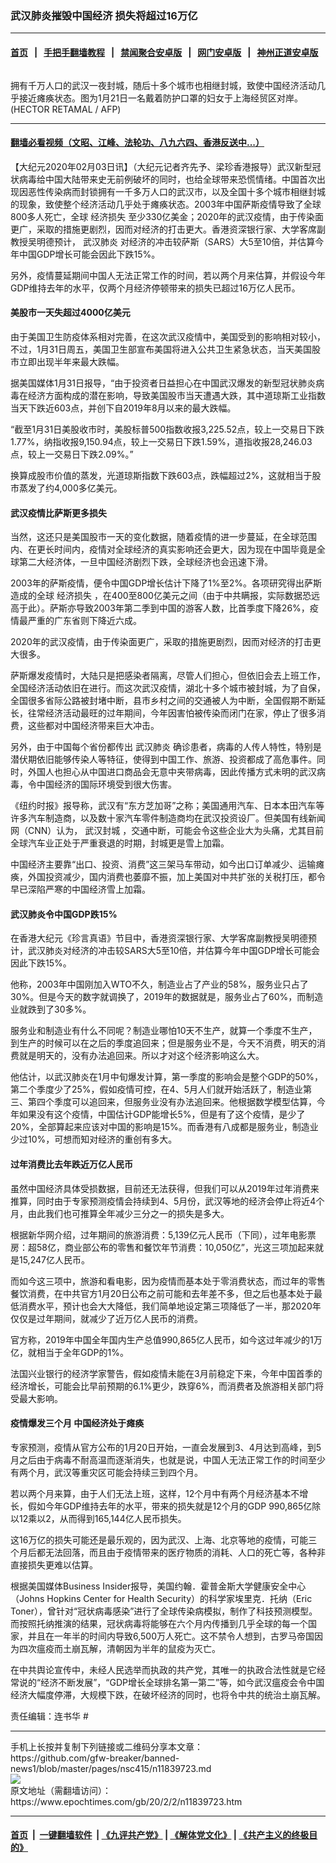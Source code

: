 ### 武汉肺炎摧毁中国经济 损失将超过16万亿
------------------------

#### [首页](https://github.com/gfw-breaker/banned-news1/blob/master/README.md) &nbsp;&nbsp;|&nbsp;&nbsp; [手把手翻墙教程](https://github.com/gfw-breaker/guides/wiki) &nbsp;&nbsp;|&nbsp;&nbsp; [禁闻聚合安卓版](https://github.com/gfw-breaker/bn-android) &nbsp;&nbsp;|&nbsp;&nbsp; [网门安卓版](https://github.com/oGate2/oGate) &nbsp;&nbsp;|&nbsp;&nbsp; [神州正道安卓版](https://github.com/SzzdOgate/update) 



<div><img alt="" class="aligncenter wp-post-image" src="https://i.epochtimes.com/assets/uploads/2020/02/000_1O25MJ-600x400.jpg"/>
<div class="red16 caption">
 <p>
  拥有千万人口的武汉一夜封城，随后十多个城市也相继封城，致使中国经济活动几乎接近瘫痪状态。图为1月21日一名戴着防护口罩的妇女于上海经贸区对岸。(HECTOR RETAMAL / AFP)
 </p>
</div>
</div><hr/>

#### [翻墙必看视频（文昭、江峰、法轮功、八九六四、香港反送中...）](https://github.com/gfw-breaker/banned-news1/blob/master/pages/link3.md)

<div><p>
 【大纪元2020年02月03日讯】（大纪元记者齐先予、梁珍香港报导）武汉新型冠状病毒给中国大陆带来史无前例破坏的同时，也给全球带来恐慌情绪。中国首次出现因恶性传染病而封锁拥有一千多万人口的武汉市，以及全国十多个城市相继封城的现象，致使整个经济活动几乎处于瘫痪状态。2003年中国萨斯疫情导致了全球800多人死亡，全球
 <ok href="https://www.epochtimes.com/gb/tag/%E7%BB%8F%E6%B5%8E%E6%8D%9F%E5%A4%B1.html">
  经济损失
 </ok>
 至少330亿美金；2020年的武汉疫情，由于传染面更广，采取的措施更剧烈，因而对经济的打击更大。香港资深银行家、大学客席副教授吴明德预计，
 <ok href="https://www.epochtimes.com/gb/tag/%E6%AD%A6%E6%B1%89%E8%82%BA%E7%82%8E.html">
  武汉肺炎
 </ok>
 对经济的冲击较萨斯（SARS）大5至10倍，并估算今年中国GDP增长可能会因此下跌15%。
</p>
<p>
 另外，疫情蔓延期间中国人无法正常工作的时间，若以两个月来估算，并假设今年GDP维持去年的水平，仅两个月经济停顿带来的损失已超过16万亿人民币。
</p>
<h4>
 美股市一天失超过4000亿美元
</h4>
<p>
 由于美国卫生防疫体系相对完善，在这次武汉疫情中，美国受到的影响相对较小，不过，1月31日周五，美国卫生部宣布美国将进入公共卫生紧急状态，当天美国股市立即出现半年来最大跌幅。
</p>
<p>
 据美国媒体1月31日报导，“由于投资者日益担心在中国武汉爆发的新型冠状肺炎病毒在经济方面构成的潜在影响，导致美国股市当天遭遇大跌，其中道琼斯工业指数当天下跌近603点，并创下自2019年8月以来的最大跌幅。
</p>
<p>
 “截至1月31日美股收市时，美股标普500指数收报3,225.52点，较上一交易日下跌1.77%，纳指收报9,150.94点，较上一交易日下跌1.59%，道指收报28,246.03点，较上一交易日下跌2.09%。”
</p>
<p>
 换算成股市价值的蒸发，光道琼斯指数下跌603点，跌幅超过2%，这就相当于股市蒸发了约4,000多亿美元。
</p>
<h4>
 武汉疫情比萨斯更多损失
</h4>
<p>
 当然，这还只是美国股市一天的变化数据，随着疫情的进一步蔓延，在全球范围内、在更长时间内，疫情对全球经济的真实影响还会更大，因为现在中国毕竟是全球第二大经济体，一旦中国经济剧烈下跌，全球经济也会迅速下滑。
</p>
<p>
 2003年的萨斯疫情，便令中国GDP增长估计下降了1%至2%。各项研究得出萨斯造成的全球
 <ok href="https://www.epochtimes.com/gb/tag/%E7%BB%8F%E6%B5%8E%E6%8D%9F%E5%A4%B1.html">
  经济损失
 </ok>
 ，在400至800亿美元之间（由于中共瞒报，实际数据恐远高于此）。萨斯亦导致2003年第二季到中国的游客人数，比首季度下降26%，疫情最严重的广东省则下降近六成。
</p>
<p>
 2020年的武汉疫情，由于传染面更广，采取的措施更剧烈，因而对经济的打击更大很多。
</p>
<p>
 萨斯爆发疫情时，大陆只是把感染者隔离，尽管人们担心，但依旧会去上班工作，全国经济活动依旧在进行。而这次武汉疫情，湖北十多个城市被封城，为了自保，全国很多省际公路被封堵中断，县市乡村之间的交通被人为中断，全国假期不断延长，往常经济活动最旺的过年期间，今年因害怕被传染而闭门在家，停止了很多消费，这些都对中国经济带来巨大冲击。
</p>
<p>
 另外，由于中国每个省份都传出
 <ok href="https://www.epochtimes.com/gb/tag/%E6%AD%A6%E6%B1%89%E8%82%BA%E7%82%8E.html">
  武汉肺炎
 </ok>
 确诊患者，病毒的人传人特性，特别是潜伏期依旧能够传染人等特征，使得到中国工作、旅游、投资都成了高危事件。同时，外国人也担心从中国进口商品会无意中夹带病毒，因此传播方式未明的武汉病毒，令中国经济的国际环境受到很大伤害。
</p>
<p>
 《纽约时报》报导称，武汉有“东方芝加哥”之称；美国通用汽车、日本本田汽车等许多汽车制造商，以及数十家汽车零件制造商均在武汉投资设厂。但美国有线新闻网（CNN）认为，
 <ok href="https://www.epochtimes.com/gb/tag/%E6%AD%A6%E6%B1%89%E5%B0%81%E5%9F%8E.html">
  武汉封城
 </ok>
 ，交通中断，可能会令这些企业大为头痛，尤其目前全球汽车业正处于严重衰退的时期，封城更是雪上加霜。
</p>
<p>
 中国经济主要靠“出口、投资、消费”这三架马车带动，如今出口订单减少、运输瘫痪，外国投资减少，国内消费也萎靡不振，加上美国对中共扩张的关税打压，都令早已深陷严寒的中国经济雪上加霜。
</p>
<h4>
 武汉肺炎令中国GDP跌15%
</h4>
<p>
 在香港大纪元《珍言真语》节目中，香港资深银行家、大学客席副教授吴明德预计，武汉肺炎对经济的冲击较SARS大5至10倍，并估算今年中国GDP增长可能会因此下跌15%。
</p>
<p>
 他称，2003年中国刚加入WTO不久，制造业占了产业的58%，服务业只占了30%。但是今天的数字就调换了，2019年的数据就是，服务业占了60%，而制造业就跌到了30多%。
</p>
<p>
 服务业和制造业有什么不同呢？制造业哪怕10天不生产，就算一个季度不生产，到生产的时候可以在之后的季度追回来；但是服务业不是，今天不消费，明天的消费就是明天的，没有办法追回来。所以才对这个经济影响这么大。
</p>
<p>
 他估计，以武汉肺炎在1月中旬爆发计算，第一季度的影响会是整个GDP的50%，第二个季度少了25%，假如疫情可控，在4、5月人们就开始活跃了，制造业第三、第四个季度可以追回来，但服务业没有办法追回来。他根据数学模型估算，今年如果没有这个疫情，中国估计GDP能增长5%，但是有了这个疫情，是少了20%，全部算起来应该对中国的影响是15%。而香港有八成都是服务业，制造业少过10%，可想而知对经济的重创有多大。
</p>
<h4>
 过年消费比去年跌近万亿人民币
</h4>
<p>
 虽然中国经济具体受损数据，目前还无法获得，但我们可以从2019年过年消费来推算，同时由于专家预测疫情会持续到4、5月份，武汉等地的经济会停止将近4个月，由此我们也可推算全年减少三分之一的损失是多大。
</p>
<p>
 根据新华网介绍，过年期间的旅游消费：5,139亿元人民币（下同），过年电影票房：超58亿，商业部公布的零售和餐饮年节消费：10,050亿”，光这三项加起来就是15,247亿人民币。
</p>
<p>
 而如今这三项中，旅游和看电影，因为疫情而基本处于零消费状态，而过年的零售餐饮消费，在中共官方1月20日公布之前可能和去年差不多，但之后也基本处于最低消费水平，预计也会大大降低，我们简单地设定第三项降低了一半，那2020年仅仅是过年期间，就减少了近万亿人民币的消费。
</p>
<p>
 官方称，2019年中国全年国内生产总值990,865亿人民币，如今这过年减少的1万亿，就相当于全年GDP的1%。
</p>
<p>
 法国兴业银行的经济学家警告，假如疫情未能在3月前稳定下来，今年中国首季的经济增长，可能会比早前预期的6.1%更少，跌穿6%，而消费者及旅游相关部门将受最大影响。
</p>
<h4>
 疫情爆发三个月 中国经济处于瘫痪
</h4>
<p>
 专家预测，疫情从官方公布的1月20日开始，一直会发展到3、4月达到高峰，到5月之后由于病毒不耐高温而逐渐消失，也就是说，中国人无法正常工作的时间至少有两个月，武汉等重灾区可能会持续三到四个月。
</p>
<p>
 若以两个月来算，由于人们无法上班，这样，12个月中有两个月经济基本不增长，假如今年GDP维持去年的水平，带来的损失就是12个月的GDP 990,865亿除以12乘以2，从而得到165,144亿人民币损失。
</p>
<p>
 这16万亿的损失可能还是最乐观的，因为武汉、上海、北京等地的疫情，可能三个月后都无法回落，而且由于疫情带来的医疗物质的消耗、人口的死亡等，各种非直接损失更难以估算。
</p>
<p>
 根据美国媒体Business Insider报导，美国约翰．霍普金斯大学健康安全中心（Johns Hopkins Center for Health Security）的科学家埃里克．托纳（Eric Toner），曾针对“冠状病毒感染”进行了全球传染病模拟，制作了科技预测模型。而按照托纳推演的结果，冠状病毒将能够在六个月内传播到几乎全球的每一个国家，并且在一年半的时间内导致6,500万人死亡。这不禁令人想到，古罗马帝国因为四次瘟疫而土崩瓦解，清朝因为半年的鼠疫为灭亡。
</p>
<p>
 在中共舆论宣传中，未经人民选举而执政的共产党，其唯一的执政合法性就是它经常说的“经济不断发展”，“GDP增长全球排名第一第二”等，如今武汉瘟疫会令中国经济大幅度停滞，大规模下跌，在破坏经济的同时，也将令中共的统治土崩瓦解。
</p>
<p>
 责任编辑：连书华 #
</p>
</div>
<hr/>
手机上长按并复制下列链接或二维码分享本文章：<br/>
https://github.com/gfw-breaker/banned-news1/blob/master/pages/nsc415/n11839723.md <br/>
<a href='https://github.com/gfw-breaker/banned-news1/blob/master/pages/nsc415/n11839723.md'><img src='https://github.com/gfw-breaker/banned-news1/blob/master/pages/nsc415/n11839723.md.png'/></a> <br/>
原文地址（需翻墙访问）：https://www.epochtimes.com/gb/20/2/2/n11839723.htm


------------------------
#### [首页](https://github.com/gfw-breaker/banned-news1/blob/master/README.md) &nbsp;|&nbsp; [一键翻墙软件](https://github.com/gfw-breaker/nogfw/blob/master/README.md) &nbsp;| [《九评共产党》](https://github.com/gfw-breaker/9ping.md/blob/master/README.md#九评之一评共产党是什么) | [《解体党文化》](https://github.com/gfw-breaker/jtdwh.md/blob/master/README.md) | [《共产主义的终极目的》](https://github.com/gfw-breaker/gczydzjmd.md/blob/master/README.md)


<img src='http://gfw-breaker.win/banned-news/pages/nsc415/n11839723.md' width='0px' height='0px'/>